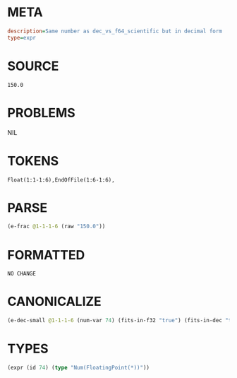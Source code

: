 # META
~~~ini
description=Same number as dec_vs_f64_scientific but in decimal form
type=expr
~~~
# SOURCE
~~~roc
150.0
~~~
# PROBLEMS
NIL
# TOKENS
~~~zig
Float(1:1-1:6),EndOfFile(1:6-1:6),
~~~
# PARSE
~~~clojure
(e-frac @1-1-1-6 (raw "150.0"))
~~~
# FORMATTED
~~~roc
NO CHANGE
~~~
# CANONICALIZE
~~~clojure
(e-dec-small @1-1-1-6 (num-var 74) (fits-in-f32 "true") (fits-in-dec "true") (numerator "1500") (denominator-power-of-ten "1") (value "150") (id 74))
~~~
# TYPES
~~~clojure
(expr (id 74) (type "Num(FloatingPoint(*))"))
~~~